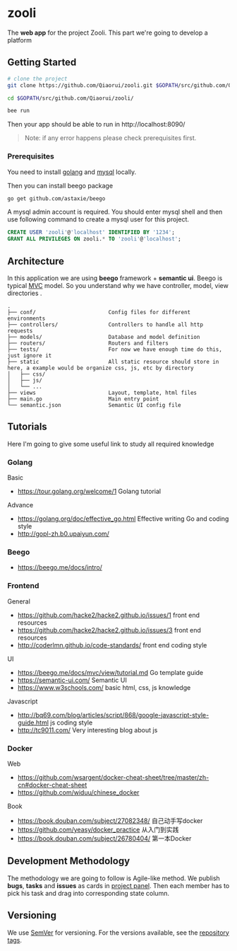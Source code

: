 # zooli

The **web app** for the project Zooli. This part we're going to develop a platform

## Getting Started

```bash
# clone the project
git clone https://github.com/Qiaorui/zooli.git $GOPATH/src/github.com/Qiaorui/zooli/

cd $GOPATH/src/github.com/Qiaorui/zooli/

bee run
```
Then your app should be able to run in http://localhost:8090/
> Note: if any error happens please check prerequisites first.

### Prerequisites

You need to install [golang](https://golang.org/) and [mysql](https://www.mysql.com/) locally.

Then you can install beego package

```bash
go get github.com/astaxie/beego
```

A mysql admin account is required. You should enter mysql shell and then use following command to create a mysql user for this project.

```sql
CREATE USER 'zooli'@'localhost' IDENTIFIED BY '1234';
GRANT ALL PRIVILEGES ON zooli.* TO 'zooli'@'localhost';
```

## Architecture

In this application we are using **beego** framework + **semantic ui**.
Beego is typical [MVC](https://en.wikipedia.org/wiki/Model%E2%80%93view%E2%80%93controller) model. So you understand why we have controller, model, view directories .

```
.
├── conf/                       Config files for different environments
├── controllers/                Controllers to handle all http requests
├── models/                     Database and model definition
├── routers/                    Routers and filters
├── tests/                      For now we have enough time do this, just ignore it
├── static                      All static resource should store in here, a example would be organize css, js, etc by directory
│   ├── css/
│   ├── js/
│   └── ...
├── views                       Layout, template, html files
├── main.go                     Main entry point
└── semantic.json               Semantic UI config file
```

## Tutorials
Here I'm going to give some useful link to study all required knowledge

### Golang
Basic
* https://tour.golang.org/welcome/1 Golang tutorial

Advance
* https://golang.org/doc/effective_go.html  Effective writing Go and coding style
* http://gopl-zh.b0.upaiyun.com/

### Beego
* https://beego.me/docs/intro/

### Frontend
General
* https://github.com/hacke2/hacke2.github.io/issues/1  front end resources
* https://github.com/hacke2/hacke2.github.io/issues/3  front end resources
* http://coderlmn.github.io/code-standards/ front end coding style

UI
* https://beego.me/docs/mvc/view/tutorial.md  Go template guide
* https://semantic-ui.com/ Semantic UI
* https://www.w3schools.com/ basic html, css, js knowledge

Javascript

* http://bq69.com/blog/articles/script/868/google-javascript-style-guide.html js coding style
* http://tc9011.com/ Very interesting blog about js

### Docker
Web
* https://github.com/wsargent/docker-cheat-sheet/tree/master/zh-cn#docker-cheat-sheet
* https://github.com/widuu/chinese_docker

Book

* https://book.douban.com/subject/27082348/ 自己动手写docker
* https://github.com/yeasy/docker_practice 从入门到实践
* https://book.douban.com/subject/26780404/ 第一本Docker

## Development Methodology

The methodology we are going to follow is Agile-like method. We publish **bugs**, **tasks** and **issues** as cards in [project panel](https://github.com/Qiaorui/zooli/projects/1). Then each member has to pick his task and drag into corresponding state column.

## Versioning

We use [SemVer](http://semver.org/) for versioning. For the versions available, see the [repository tags](https://github.com/Qiaorui/zooli/tags).